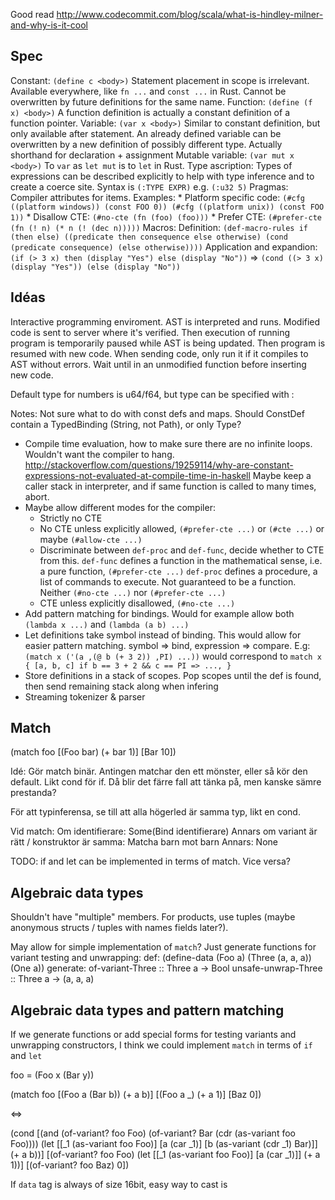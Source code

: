 Good read http://www.codecommit.com/blog/scala/what-is-hindley-milner-and-why-is-it-cool

## Spec

Constant: `(define c <body>)`
	Statement placement in scope is irrelevant. Available everywhere, like `fn ...` and `const ...`
	in Rust. Cannot be overwritten by future definitions for the same name.
Function: `(define (f x) <body>)`
	A function definition is actually a constant definition of a function pointer.
Variable: `(var x <body>)`
	Similar to constant definition, but only available after statement. An already defined
	variable can be overwritten by a new definition of possibly different type.
	Actually shorthand for declaration + assignment
Mutable variable: `(var mut x <body>)`
	To `var` as `let mut` is to `let` in Rust.
Type ascription:
	Types of expressions can be described explicitly to help with type inference and to create a
	coerce site. Syntax is `(:TYPE EXPR)` e.g. `(:u32 5)`
Pragmas:
	Compiler attributes for items.
	Examples:
		* Platform specific code:
			`(#cfg ((platform windows)) (const FOO 0)) (#cfg ((platform unix)) (const FOO 1))`
		* Disallow CTE:
			`(#no-cte (fn (foo) (foo)))`
		* Prefer CTE:
			`(#prefer-cte (fn (! n) (* n (! (dec n)))))`
Macros:
	Definition:
		`(def-macro-rules if (then else)
			((predicate then consequence else otherwise)
			 (cond (predicate consequence) (else otherwise))))`
	Application and expandion:
		`(if (> 3 x) then (display "Yes") else (display "No"))`
		=>
		`(cond ((> 3 x) (display "Yes")) (else (display "No"))`


## Idéas

Interactive programming enviroment. AST is interpreted and runs. Modified code is sent to server
where it's verified. Then execution of running program is temporarily paused while AST is being
updated. Then program is resumed with new code.
When sending code, only run it if it compiles to AST without errors. Wait until in an unmodified
function before inserting new code.

Default type for numbers is u64/f64, but type can be specified with :

Notes:
Not sure what to do with const defs and maps. Should ConstDef contain a TypedBinding
(String, not Path), or only Type?

* Compile time evaluation, how to make sure there are no infinite loops.
  Wouldn't want the compiler to hang.
  http://stackoverflow.com/questions/19259114/why-are-constant-expressions-not-evaluated-at-compile-time-in-haskell
  Maybe keep a caller stack in interpreter, and if same function is called to many times, abort.
* Maybe allow different modes for the compiler:
  * Strictly no CTE
  * No CTE unless explicitly allowed, `(#prefer-cte ...)` or `(#cte ...)` or maybe `(#allow-cte ...)`
  * Discriminate between `def-proc` and `def-func`, decide whether to CTE from this.
    `def-func` defines a function in the mathematical sense, i.e. a pure function, `(#prefer-cte ...)`
    `def-proc` defines a procedure, a list of commands to execute. Not guaranteed to be a function. Neither `(#no-cte ...)` nor `(#prefer-cte ...)`
  * CTE unless explicitly disallowed, `(#no-cte ...)`
* Add pattern matching for bindings. Would for example allow both `(lambda x ...)` and `(lambda (a b) ...)`
* Let definitions take symbol instead of binding. This would allow for easier pattern matching.
  symbol => bind, expression => compare. E.g:
    `(match x ('(a ,(@ b (+ 3 2)) ,PI) ...))` would correspond to `match x { [a, b, c] if b == 3 + 2 && c == PI => ..., }`
* Store definitions in a stack of scopes. Pop scopes until the def is found, then send remaining stack along when infering
* Streaming tokenizer & parser


## Match

(match foo
  [(Foo bar) (+ bar 1)]
  [Bar       10])

Idé: Gör match binär. Antingen matchar den ett mönster, eller så kör den default.
     Likt cond för if.
     Då blir det färre fall att tänka på, men kanske sämre prestanda?

För att typinferensa, se till att alla högerled är samma typ, likt en cond.

Vid match:
  Om identifierare:
    Some(Bind identifierare)
  Annars om variant är rätt / konstruktor är samma:
    Matcha barn mot barn
  Annars:
    None

TODO: if and let can be implemented in terms of match. Vice versa?

## Algebraic data types

Shouldn't have "multiple" members. For products, use tuples (maybe
anonymous structs / tuples with names fields later?).

May allow for simple implementation of `match`?
Just generate functions for variant testing and unwrapping:
  def:
    (define-data (Foo a)
      (Three (a, a, a))
      (One   a))
  generate:
    of-variant-Three    :: Three a -> Bool
    unsafe-unwrap-Three :: Three a -> (a, a, a)

## Algebraic data types and pattern matching

If we generate functions or add special forms for testing variants and
unwrapping constructors, I think we could implement `match` in terms
of `if` and `let`

foo = (Foo x (Bar y))

(match foo
  [(Foo a (Bar b))   (+ a b)]
  [(Foo a _)         (+ a 1)]
  [Baz               0])

<=>

(cond [(and (of-variant? foo Foo) (of-variant? Bar (cdr (as-variant foo Foo))))
       (let [[_1    (as-variant foo Foo)]
             [a     (car _1)]
             [b     (as-variant (cdr _1) Bar)]]
         (+ a b))]
      [(of-variant? foo Foo)
       (let [[_1    (as-variant foo Foo)]
             [a     (car _1)]]
         (+ a 1))]
      [(of-variant? foo Baz)
       0])

If `data` tag is always of size 16bit, easy way to cast is